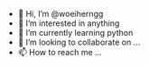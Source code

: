 - 👋 Hi, I’m @woeiherngg
- 👀 I’m interested in anything
- 🌱 I’m currently learning python
- 💞️ I’m looking to collaborate on ...
- 📫 How to reach me ...

<!---
woeiherngg/woeiherngg is a ✨ special ✨ repository because its `README.md` (this file) appears on your GitHub profile.
You can click the Preview link to take a look at your changes.
--->
